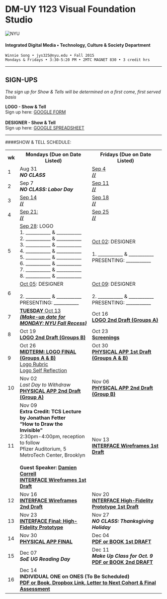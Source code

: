 # DM-UY 1123 Visual Foundation Studio

![NYU](http://ws2.polishedsolid.com/de/nyu_soe_logo.png)
#### Integrated Digital Media • Technology, Culture & Society Department 

    Winnie Song • jys325@nyu.edu • Fall 2015 
    Mondays & Fridays • 3:30-5:20 PM • 2MTC MAGNET 830 • 3 credit hrs

---

## SIGN-UPS

*The sign up for Show & Tells will be determined on a first come, first served basis*

**LOGO - Show & Tell**<br>
Sign up here: [GOOGLE FORM](https://docs.google.com/forms/d/158z0_shftDJktkjBAgfSycYinFof3KzxcryMgGiMKlc/viewform?usp=send_form)
<br><Br>
**DESIGNER - Show & Tell**<br>
Sign up here: [GOOGLE SPREADSHEET](https://docs.google.com/spreadsheets/d/1wwYKWYqJaJ22Wshi7JRdKnPVJdc1LWn5495yY8T7rjo/edit?usp=sharing)
***
####SHOW & TELL SCHEDULE:

<table>
    <tr>
        <th width="4%">wk</th>
        <th width="48%">Mondays (Due on Date Listed)</th>
        <th width="48%">Fridays (Due on Date Listed)</th>
    </tr>
    <tr>
    <td>1</td>
        <td>Aug 31<br><strong><i>NO CLASS</i></strong></td>
        <td><a href="weekly_detail/dm1123_weekly_detail_wk1_sep4.md">Sep 4<br><strong>//</strong></a></td>
    </tr>
    <tr>
        <td>2</td>
        <td>Sep 7<br><strong><i>NO CLASS: Labor Day</i></strong></td>
        <td><a href="weekly_detail/dm1123_weekly_detail_wk2_sep9.md">Sep 11<br><strong>//</strong></a>
        </td>
    </tr>
    <tr>
        <td>3</td>
        <td valign="top"><a href="weekly_detail/dm1123_weekly_detail_wk3_sep16.md">Sep 14<br><strong>//</stron></a></strong></td>
        <td valign="top"><a href="weekly_detail/dm1123_weekly_detail_wk3_sep16.md">Sep 18<br><strong>//</strong></a></td>
    </tr>
    <tr>
        <td>4</td>
        <td valign="top"><a href="weekly_detail/dm1123_weekly_detail_wk4_sep23.md">Sep 21:<br><strong>//</strong></a></td>
        <td valign="top"><a href="weekly_detail/dm1123_weekly_detail_wk4_sep23.md">Sep 25<br><strong>//</strong></a></tr>
    <tr>
        <td>5</td>
        <td><a href="weekly_detail/dm1123_weekly_detail_wk5_sep30.md">Sep 28</a>: LOGO<BR>
1. ___________ & ___________<BR>
2. ___________ & ___________<BR>
3. ___________ & ___________<BR>
4. ___________ & ___________<BR>
5. ___________ & ___________<BR>
6. ___________ & ___________<BR>
7. ___________ & ___________<BR>
8. ___________ & ___________<BR></td>
        <td><a href="weekly_detail/dm1123_weekly_detail_wk5_sep30.md">Oct 02</a>: DESIGNER<br><BR>
1. ___________ & ___________<BR>
PRESENTING: ___________</td>
    </tr>
    <tr>
        <td>6</td>
        <td><a href="weekly_detail/dm1123_weekly_detail_wk6_oct07.md">Oct 05</a>: DESIGNER<br><BR>
2. ___________ & ___________<BR>
PRESENTING: ___________</td>
        <td><a href="weekly_detail/dm1123_weekly_detail_wk6_oct07.md">Oct 09</a>: DESIGNER<br><BR>
2. ___________ & ___________<BR>
PRESENTING: ___________<br><strong><i></i></td>
    </tr>
    <tr>
        <td>7</td>
        <td><STRONG><u>TUESDAY</STRONG> Oct 13<br><strong><i>(Make-up date for MONDAY: NYU Fall Recess)</i></strong></td>
        <td>Oct 16<br><a href="weekly_detail/dm1123_weekly_detail_wk7_oct14.md"><strong>LOGO 2nd Draft (Groups A)</strong></a></td>
    </tr>
    <tr>
        <td>8</td>
        <td>Oct 19<br><a href="weekly_detail/dm1123_weekly_detail_wk8_oct21.md"><strong>LOGO 2nd Draft (Groups B)</strong></a></td>
        <td>Oct 23<br><a href="weekly_detail/dm1123_weekly_detail_wk8_oct21.md"><strong>Screenings</strong></a></td>
    </tr>
    <tr>
        <td>9</td>
        <td valign="top">Oct 26<br><a href="weekly_detail/dm1123_weekly_detail_wk9_oct28.md"><strong>MIDTERM: LOGO FINAL (Groups A & B)</strong><br>Logo Rubric<br>Logo Self Reflection</a></td>
        <td valign="top">Oct 30<br><strong><a href="weekly_detail/dm1123_weekly_detail_wk9_oct28.md">PHYSICAL APP 1st Draft (Groups A & B)</a></strong></td>
    </tr>
    <tr>
        <td>10</td>
        <td>Nov 02<br><i>Last Day to Withdraw</i><br><a href="weekly_detail/dm1123_weekly_detail_wk10_nov4.md"><strong>PHYSICAL APP 2nd Draft (Group A)</strong></a></td>
        <td>Nov 06<br><a href="weekly_detail/dm1123_weekly_detail_wk10_nov4.md"><strong>PHYSICAL APP 2nd Draft (Group B)</a></strong></td>
    </tr>
    <tr>
        <td>11</td>
        <td>Nov 09<br><strong>Extra Credit: TCS Lecture by Jonathan Fetter<br>“How to Draw the Invisible"</strong><br>
2:30pm-4:00pm, reception to follow<br>
Pfizer Auditorium, 5 MetroTech Center, Brooklyn<br><br><strong>Guest Speaker: <a href="http://damiencorrell.com/" target="_blank">Damien Correll</a><br><a href="weekly_detail/dm1123_weekly_detail_wk11_nov11.md">INTERFACE Wireframes 1st Draft</a></strong></td>
        <td>Nov 13<br><strong><a href="weekly_detail/dm1123_weekly_detail_wk11_nov11.md">INTERFACE Wireframes 1st Draft</a></strong></strong></td>
    </tr>
    <tr>
        <td>12</td>
        <td>Nov 16<br><strong><a href="weekly_detail/dm1123_weekly_detail_wk12_nov18.md">INTERFACE Wireframes 2nd Draft</a></strong></td>
        <td>Nov 20<br><strong><a href="weekly_detail/dm1123_weekly_detail_wk12_nov18.md">INTERFACE High-Fidelity Prototype 1st Draft</a></strong></td>
    </tr>
    <tr>
        <td>13</td>
        <td>Nov 23<br><strong><a href="weekly_detail/dm1123_weekly_detail_wk13_nov25.md">INTERFACE Final: High-Fidelity Prototype</a></strong></td>
        <td>Nov 27<br><strong><i>NO CLASS: Thanksgiving Holiday</i></strong></td>
    </tr>
    <tr>
        <td>14</td>
        <td>Nov 30<br><strong><a href="weekly_detail/dm1123_weekly_detail_wk14_dec2.md">PHYSICAL APP FINAL</a></strong></td>
        <td>Dec 04<br><strong><a href="weekly_detail/dm1123_weekly_detail_wk14_dec2.md">PDF or BOOK 1st DRAFT</a></strong></td>
    </tr>
    <tr>
        <td>15</td>
        <td>Dec 07<br><strong><i>SoE UG Reading Day</i></strong></td>
        <td>Dec 11<br><strong><i>Make Up Class for Oct. 9</i><br><a href="weekly_detail/dm1123_weekly_detail_wk15_dec9.md">PDF or BOOK 2nd DRAFT</a></strong></td>
    </tr>
    <tr>
        <td>16</td>
        <td colspan="2">Dec 14<br><strong>INDIVIDUAL ONE on ONES (To Be Scheduled)<br> 
<strong><a href="projects/dm1123_vfs_end_of_semester_deliverables.md" target="_blank">PDF or Book, Dropbox Link, Letter to Next Cohort & Final Assessment</a></strong></td>
    </tr>
</table>